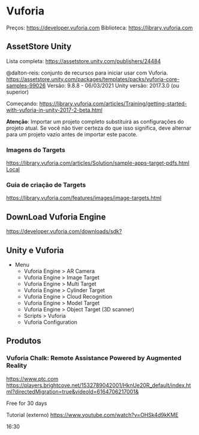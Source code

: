 # Vuforia

Preços: <https://developer.vuforia.com>
Biblioteca: <https://library.vuforia.com>

## AssetStore Unity

Lista completa: <https://assetstore.unity.com/publishers/24484>

@dalton-reis: conjunto de recursos para iniciar usar com Vuforia.
<https://assetstore.unity.com/packages/templates/packs/vuforia-core-samples-99026>
  Versão: 9.8.8 - 06/03/2021
  Unity versão: 2017.3.0 (ou superior)

Começando: <https://library.vuforia.com/articles/Training/getting-started-with-vuforia-in-unity-2017-2-beta.html>

**Atenção**: Importar um projeto completo substituirá as configurações do projeto atual. Se você não tiver certeza do que isso significa, deve alternar para um projeto vazio antes de importar este pacote.

### Imagens do Targets

<https://library.vuforia.com/articles/Solution/sample-apps-target-pdfs.html>
[Local](ImageTargets/)

### Guia de criação de Targets

<https://library.vuforia.com/features/images/image-targets.html>

## DownLoad Vuforia Engine

<https://developer.vuforia.com/downloads/sdk?>

## Unity e Vuforia

- Menu
  - Vuforia Engine > AR Camera
  - Vuforia Engine > Image Target
  - Vuforia Engine > Multi Target
  - Vuforia Engine > Cylinder Target
  - Vuforia Engine > Cloud Recognition
  - Vuforia Engine > Model Target
  - Vuforia Engine > Object Target (3D scanner)
  - Scripts > Vuforia
  - Vuforia Configuration





## Produtos

### Vuforia Chalk: Remote Assistance Powered by Augmented Reality

<https://www.ptc.com>
<https://players.brightcove.net/1532789042001/HknUe20R_default/index.html?directedMigration=true&videoId=6164706217001&>

Free for 30 days

Tutorial (externo)
<https://www.youtube.com/watch?v=OHSk4d9kKME>

16:30
